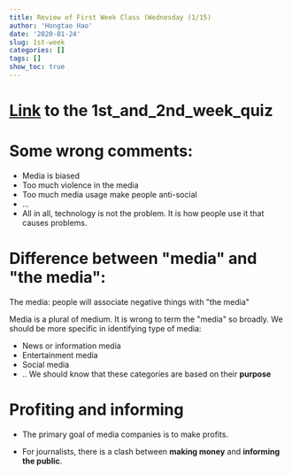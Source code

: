 ```yaml
---
title: Review of First Week Class (Wednesday (1/15)
author: 'Hongtao Hao'
date: '2020-01-24'
slug: 1st-week
categories: []
tags: []
show_toc: true
---
```

# [Link](https://iu.co1.qualtrics.com/jfe/form/SV_4MDJNw0MVNQCnm5) to the 1st_and_2nd_week_quiz

# Some wrong comments:
- Media is biased
- Too much violence in the media
- Too much media usage make people anti-social
- ...
- All in all, technology is not the problem. It is how people use it that causes problems.

# Difference between "media" and "the media":
The media: people will associate negative things with "the media"

Media is a plural of medium. It is wrong to term the "media" so broadly. We should be more specific in identifying type of media: 
- News or information media
- Entertainment media
- Social media
- ..
We should know that these categories are based on their **purpose**

# Profiting and informing

- The primary goal of media companies is to make profits. 

- For journalists, there is a clash between **making money** and **informing the public**. 